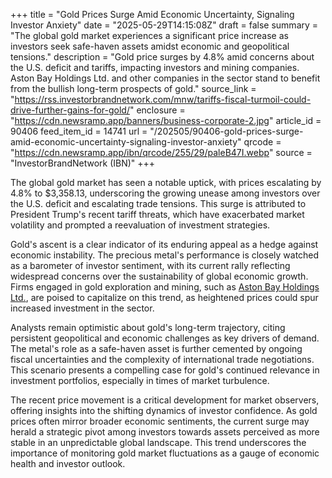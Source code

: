 +++
title = "Gold Prices Surge Amid Economic Uncertainty, Signaling Investor Anxiety"
date = "2025-05-29T14:15:08Z"
draft = false
summary = "The global gold market experiences a significant price increase as investors seek safe-haven assets amidst economic and geopolitical tensions."
description = "Gold price surges by 4.8% amid concerns about the U.S. deficit and tariffs, impacting investors and mining companies. Aston Bay Holdings Ltd. and other companies in the sector stand to benefit from the bullish long-term prospects of gold."
source_link = "https://rss.investorbrandnetwork.com/mnw/tariffs-fiscal-turmoil-could-drive-further-gains-for-gold/"
enclosure = "https://cdn.newsramp.app/banners/business-corporate-2.jpg"
article_id = 90406
feed_item_id = 14741
url = "/202505/90406-gold-prices-surge-amid-economic-uncertainty-signaling-investor-anxiety"
qrcode = "https://cdn.newsramp.app/ibn/qrcode/255/29/paleB47I.webp"
source = "InvestorBrandNetwork (IBN)"
+++

<p>The global gold market has seen a notable uptick, with prices escalating by 4.8% to $3,358.13, underscoring the growing unease among investors over the U.S. deficit and escalating trade tensions. This surge is attributed to President Trump's recent tariff threats, which have exacerbated market volatility and prompted a reevaluation of investment strategies.</p><p>Gold's ascent is a clear indicator of its enduring appeal as a hedge against economic instability. The precious metal's performance is closely watched as a barometer of investor sentiment, with its current rally reflecting widespread concerns over the sustainability of global economic growth. Firms engaged in gold exploration and mining, such as <a href='https://www.miningnewswire.com/clients/aston-bay-holdings-ltd/' rel='nofollow' target='_blank'>Aston Bay Holdings Ltd.</a>, are poised to capitalize on this trend, as heightened prices could spur increased investment in the sector.</p><p>Analysts remain optimistic about gold's long-term trajectory, citing persistent geopolitical and economic challenges as key drivers of demand. The metal's role as a safe-haven asset is further cemented by ongoing fiscal uncertainties and the complexity of international trade negotiations. This scenario presents a compelling case for gold's continued relevance in investment portfolios, especially in times of market turbulence.</p><p>The recent price movement is a critical development for market observers, offering insights into the shifting dynamics of investor confidence. As gold prices often mirror broader economic sentiments, the current surge may herald a strategic pivot among investors towards assets perceived as more stable in an unpredictable global landscape. This trend underscores the importance of monitoring gold market fluctuations as a gauge of economic health and investor outlook.</p>
